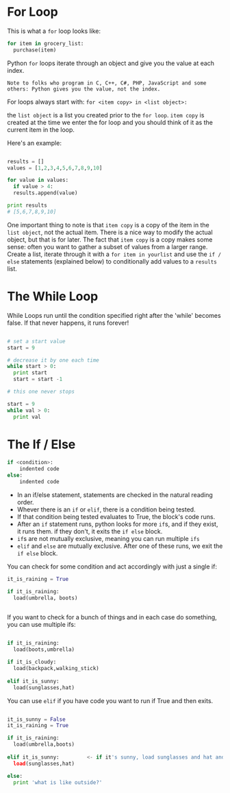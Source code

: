 # For Loop

This is what a `for` loop looks like:

```python
for item in grocery_list:
  purchase(item)
````

Python `for` loops iterate through an object and give you the value at each index.  

`Note to folks who program in C, C++, C#, PHP, JavaScript and some others: Python gives you the value, not the index.`

For loops always start with: `for <item copy> in <list object>:`

the `list object` is a list you created prior to the `for loop`.  `item copy` is created at the time we enter the for loop and you should think of it as the current item in the loop.

Here's an example:
```python

results = []
values = [1,2,3,4,5,6,7,8,9,10]

for value in values:
  if value > 4:
  results.append(value)

print results
# [5,6,7,8,9,10]
````

One important thing to note is that `item copy` is a copy of the item in the `list object`, not the actual item. There is a nice way to modify the actual object, but that is for later. The fact that `item copy` is a copy makes some sense: often you want to gather a subset of values from a larger range.  Create a list, iterate through it with a `for item in yourlist` and use the `if / else` statements (explained below) to conditionally add values to a `results` list.



# The While Loop
While Loops run until the condition specified right after the 'while' becomes false. If that never happens, it runs forever!


````python

# set a start value
start = 9

# decrease it by one each time
while start > 0:
  print start
  start = start -1

# this one never stops

start = 9
while val > 0:
  print val


````

# The If / Else

````python
if <condition>:
    indented code
else:
    indented code
````

+ In an if/else statement, statements are checked in the natural reading order.  
+ Whever there is an `if` or `elif`, there is a condition being tested.  
+ If that condition being tested evaluates to True, the block's code runs.  
+ After an `if` statement runs, python looks for more `if`s, and if they exist, it runs them. if they don't, it exits the `if else` block.
+ `if`s are not mutually exclusive, meaning you can run multiple `ifs`
+ `elif` and `else` are mutually exclusive. After one of these runs, we exit the `if else` block.

You can check for some condition and act accordingly with just a single if:


````python
it_is_raining = True

if it_is_raining:
  load(umbrella, boots)
  
````


If you want to check for a bunch of things and in each case do something, you can use multiple ifs:

````python

if it_is_raining:
  load(boots,umbrella)

if it_is_cloudy:
  load(backpack,walking_stick)
  
elif it_is_sunny:
  load(sunglasses,hat)
````

You can use `elif` if you have code you want to run if True and then exits. 

````python

it_is_sunny = False
it_is_raining = True

if it_is_raining:
  load(umbrella,boots)
  
elif it_is_sunny:         <- if it's sunny, load sunglasses and hat and then exit the block
  load(sunglasses,hat)

else:
  print 'what is like outside?'
````

